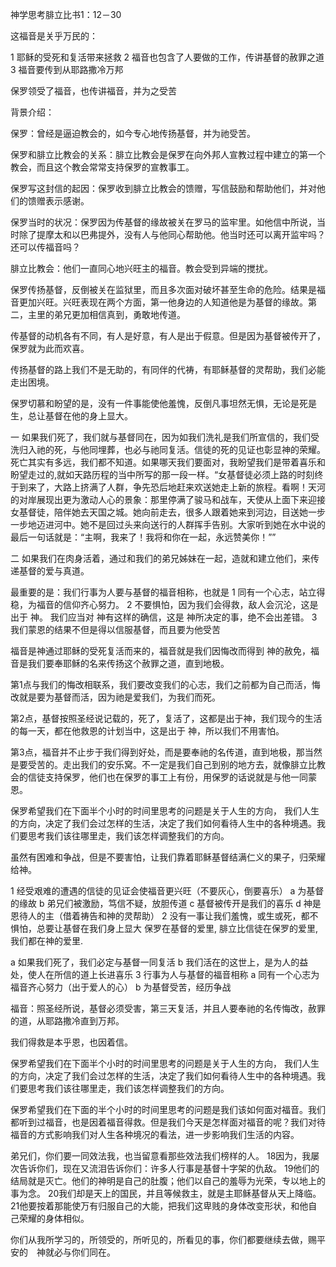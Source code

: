神学思考腓立比书1：12－30

这福音是关乎万民的：

1 耶稣的受死和复活带来拯救
2 福音也包含了人要做的工作，传讲基督的赦罪之道
3 福音要传到从耶路撒冷万邦

保罗领受了福音，也传讲福音，并为之受苦

背景介绍：

保罗：曾经是逼迫教会的，如今专心地传扬基督，并为祂受苦。

保罗和腓立比教会的关系：腓立比教会是保罗在向外邦人宣教过程中建立的第一个教会，而且这个教会常常支持保罗的宣教事工。

保罗写这封信的起因：保罗收到腓立比教会的馈赠，写信鼓励和帮助他们，并对他们的馈赠表示感谢。

保罗当时的状况：保罗因为传基督的缘故被关在罗马的监牢里。如他信中所说，当时除了提摩太和以巴弗提外，没有人与他同心帮助他。他当时还可以离开监牢吗？还可以传福音吗？

腓立比教会：他们一直同心地兴旺主的福音。教会受到异端的搅扰。

保罗传扬基督，反倒被关在监狱里，而且多次面对破坏甚至生命的危险。结果是福音更加兴旺。兴旺表现在两个方面，第一他身边的人知道他是为基督的缘故。第二，主里的弟兄更加相信真到，勇敢地传道。

传基督的动机各有不同，有人是好意，有人是出于假意。但是因为基督被传开了，保罗就为此而欢喜。

传扬基督的路上我们不是无助的，有同伴的代祷，有耶稣基督的灵帮助，我们必能走出困境。

保罗切慕和盼望的是，没有一件事能使他羞愧，反倒凡事坦然无惧，无论是死是生，总让基督在他的身上显大。

一 如果我们死了，我们就与基督同在，因为如我们洗礼是我们所宣信的，我们受洗归入祂的死，与他同埋葬，也必与祂同复活。信徒的死的见证也彰显神的荣耀。死亡其实有多远，我们都不知道。如果哪天我们要面对，我盼望我们是带着喜乐和盼望走过的,就如天路历程的当中所写的那一段一样。“女基督徒必须上路的时刻终于到来了，大路上挤满了人群，争先恐后地赶来欢送她走上新的旅程。看啊！天河的对岸展现出更为激动人心的景象：那里停满了骏马和战车，天使从上面下来迎接女基督徒，陪伴她去天国之城。她向前走去，很多人跟着她来到河边，目送她一步一步地迈进河中。她不是回过头来向送行的人群挥手告别。大家听到她在水中说的最后一句话就是：“主啊，我来了！我将和你在一起，永远赞美你！””

二 如果我们在肉身活着，通过和我们的弟兄姊妹在一起，造就和建立他们，来传递基督的爱与真道。

最重要的是：我们行事为人要与基督的福音相称，也就是
1 同有一个心志，站立得稳，为福音的信仰齐心努力。
2 不要惧怕，因为我们会得救，敌人会沉沦，这是出于 神。
我们应当对 神有这样的确信，这是 神所决定的事，绝不会出差错。
3 我们蒙恩的结果不但是得以信服基督，而且要为他受苦

福音是神通过耶稣的受死复活而来的，福音就是我们因悔改而得到 神的赦免，福音是我们要奉耶稣的名来传扬这个赦罪之道，直到地极。

第1点与我们的悔改相联系，我们要改变我们的心志，我们之前都为自己而活，悔改就是要为基督而活，因为祂是爱我们，为我们而死。

第2点，基督按照圣经说记载的，死了，复活了，这都是出于神，我们现今的生活的每一天，都在他救恩的计划当中，这是出于 神，所以我们不用害怕。

第3点，福音并不止步于我们得到好处，而是要奉祂的名传道，直到地极，那当然是要受苦的。走出我们的安乐窝。不一定是我们自己到别的地方去，就像腓立比教会的信徒支持保罗，他们也在保罗的事工上有份，用保罗的话说就是与他一同蒙恩。


保罗希望我们在下面半个小时的时间里思考的问题是关于人生的方向，
我们人生的方向，决定了我们会过怎样的生活，决定了我们如何看待人生中的各种境遇。我们要思考我们该往哪里走，我们该怎样调整我们的方向。

虽然有困难和争战，但是不要害怕，让我们靠着耶稣基督结满仁义的果子，归荣耀给神。

1 经受艰难的遭遇的信徒的见证会使福音更兴旺（不要灰心，倒要喜乐）
a 为基督的缘故
b 弟兄们被激励，笃信不疑，放胆传道
c 基督被传开是我们的喜乐
d 神是恩待人的主（借着祷告和神的灵帮助）
2 没有一事让我们羞愧，或生或死，都不惧怕，总要让基督在我们身上显大
保罗在基督的爱里, 腓立比信徒在保罗的爱里,我们都在神的爱里.

a 如果我们死了，我们必定与基督一同复活
b 我们活在的这世上，是为人的益处，使人在所信的道上长进喜乐
3 行事为人与基督的福音相称
a 同有一个心志为福音齐心努力（出于爱人的心）
b 为基督受苦，经历争战

福音：照圣经所说，基督必须受害，第三天复活，并且人要奉祂的名传悔改，赦罪的道，从耶路撒冷直到万邦。


我们得救是本乎恩，也因着信。



保罗希望我们在下面半个小时的时间里思考的问题是关于人生的方向，
我们人生的方向，决定了我们会过怎样的生活，决定了我们如何看待人生中的各种境遇。我们要思考我们该往哪里走，我们该怎样调整我们的方向。

保罗希望我们在下面的半个小时的时间里思考的问题是我们该如何面对福音。我们都听到过福音，也是因着福音得救。但是我们今天是怎样面对福音的呢？我们对待福音的方式影响我们对人生各种境况的看法，进一步影响我们生活的内容。



弟兄们，你们要一同效法我，也当留意看那些效法我们榜样的人。 18因为，我屡次告诉你们，现在又流泪告诉你们：许多人行事是基督十字架的仇敌。 19他们的结局就是灭亡。他们的神明是自己的肚腹；他们以自己的羞辱为光荣，专以地上的事为念。 20我们却是天上的国民，并且等候救主，就是主耶稣基督从天上降临。 21他要按着那能使万有归服自己的大能，把我们这卑贱的身体改变形状，和他自己荣耀的身体相似。

你们从我所学习的，所领受的，所听见的，所看见的事，你们都要继续去做，赐平安的　神就必与你们同在。
